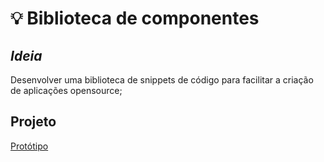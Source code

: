 # :bulb: Biblioteca de componentes

## _Ideia_

Desenvolver uma biblioteca de snippets de código para facilitar a criação de aplicações opensource;

## Projeto

[Protótipo](https://www.figma.com/file/PwSiKajhC2eiJ0JiyY4uqx/RPrado-Components?node-id=3%3A36)
